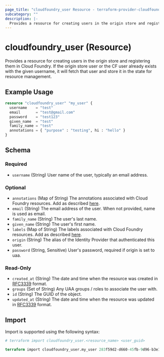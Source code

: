 ```yaml
---
page_title: "cloudfoundry_user Resource - terraform-provider-cloudfoundry"
subcategory: ""
description: |-
  Provides a resource for creating users in the origin store and registering them in Cloud Foundry. If the origin store user or the CF user already exists with the given username, it will fetch that user and store it in the state for resource management.
---
```


# cloudfoundry_user (Resource)

Provides a resource for creating users in the origin store and registering them in Cloud Foundry. If the origin store user or the CF user already exists with the given username, it will fetch that user and store it in the state for resource management.

## Example Usage

```terraform
resource "cloudfoundry_user" "my_user" {
  username    = "test"
  email       = "test@gmail.com"
  password    = "test123"
  given_name  = "test"
  family_name = "test"
  annotations = { "purpose" : "testing", hi : "hello" }
}
```

<!-- schema generated by tfplugindocs -->
## Schema

### Required

- `username` (String) User name of the user, typically an email address.

### Optional

- `annotations` (Map of String) The annotations associated with Cloud Foundry resources. Add as described [here](https://docs.cloudfoundry.org/adminguide/metadata.html#-view-metadata-for-an-object).
- `email` (String) The email address of the user. When not provided, name is used as email.
- `family_name` (String) The user's last name.
- `given_name` (String) The user's first name.
- `labels` (Map of String) The labels associated with Cloud Foundry resources. Add as described [here](https://docs.cloudfoundry.org/adminguide/metadata.html#-view-metadata-for-an-object).
- `origin` (String) The alias of the Identity Provider that authenticated this user.
- `password` (String, Sensitive) User's password, required if origin is set to uaa.

### Read-Only

- `created_at` (String) The date and time when the resource was created in [RFC3339](https://www.ietf.org/rfc/rfc3339.txt) format.
- `groups` (Set of String) Any UAA groups / roles to associate the user with.
- `id` (String) The GUID of the object.
- `updated_at` (String) The date and time when the resource was updated in [RFC3339](https://www.ietf.org/rfc/rfc3339.txt) format.

## Import

Import is supported using the following syntax:

```terraform
# terraform import cloudfoundry_user.<resource_name> <user_guid>

terraform import cloudfoundry_user.my_user 283f59d2-d660-45fb-9d96-b3e1aa92cfc7
```